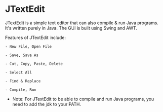 # JTextEdit
JTextEdit is a simple text editor that can also compile & run Java programs. It's written purely in Java. The GUI is built using Swing and AWT.

Features of JTextEdit include:

	- New File, Open File
	
	- Save, Save As
	
	- Cut, Copy, Paste, Delete
	
	- Select All
	
	- Find & Replace
	
	- Compile, Run

* Note: For JTextEdit to be able to compile and run Java programs, you need to add the jdk to your PATH.
